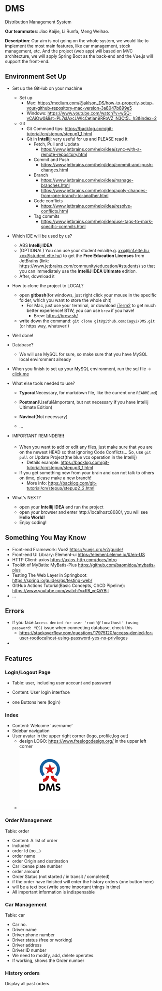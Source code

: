 # DMS
Distribution Management System

**Our teammates**: Jiao Kaijie, Li Runfa, Meng Weihao.

**Description**: Our aim is not going on the whole system, we would like to implement the most main features, like car management, stock management, etc. And the project (web app) will based on MVC architecture, we will apply Spring Boot as the back-end and the Vue.js will support the front-end.



## Environment Set Up

- Set up the GitHub on your machine
  - Set up
    - Mac: https://medium.com/@aklson_DS/how-to-properly-setup-your-github-repository-mac-version-3a8047b899e5
    - Windows: https://www.youtube.com/watch?v=wSQ-vCAiOw0&list=PL7slAxcLWlcCetian9RRoVZ_N3Ct5L_h3&index=2
  - Git
    - Git Command tips: https://backlog.com/git-tutorial/cn/stepup/stepup1_1.html
    - Git in **Intellij**: very useful for us and PLEASE read it
      - Fetch, Pull and Updata
        - https://www.jetbrains.com/help/idea/sync-with-a-remote-repository.html
      - Commit and Push
        - https://www.jetbrains.com/help/idea/commit-and-push-changes.html
      - Branch
        - https://www.jetbrains.com/help/idea/manage-branches.html
        - https://www.jetbrains.com/help/idea/apply-changes-from-one-branch-to-another.html
      - Code conflicts
        - https://www.jetbrains.com/help/idea/resolve-conflicts.html
      - Tag commits
        - https://www.jetbrains.com/help/idea/use-tags-to-mark-specific-commits.html
- Which IDE will be used by us?

  - ABS **Intellij IDEA**
  - (OPTIONAL) You can use your student email(e.g. xxx@inf.elte.hu, xxx@student.elte.hu) to get the **Free Education Licenses** from JetBrains (link: https://www.jetbrains.com/community/education/#students) so that you can immediately use the  **IntelliJ IDEA Ultimate** edition.
  - After, download it
- How to clone the project to LOCAL?

  - open **gitbash**(for windows, just right click your mouse in the specific folder, which you want to store the whole shit)
    - For Mac,  just use your terminal, or download [iTerm2](https://iterm2.com/index.html) to get much better experience! BTW, you can use `brew` if you have!
      - Brew: https://brew.sh/
  - write down the command: `git clone git@github.com:CagyJ/DMS.git` (or https way, whatever!)
- Well done!
- Database?

  - We will use MySQL for sure, so make sure that you have MySQL local environment already
- When you finish to set up your MySQL environment, run the sql file -> [click me](https://github.com/CagyJ/DMS/blob/main/dms/all.sql)
- What else tools needed to use?

  - **Typora**(Necessary, for markdown file, like the current one `README.md`)
  - **Postman**(Useful&Important, but not necessary if you have Intellij Ultimate Edition)

  - **Navicat**(Not necessary)
  - ...
- IMPORTANT REMINDER❗️❗️❗️

  - When you want to add or edit any files, just make sure that you are on the newest HEAD so that ignoring Code Conflicts... So, use `git pull` or Update Project(the blue vcs operation in the Intellij)
    - Details example: https://backlog.com/git-tutorial/cn/stepup/stepup3_1.html
  - If you get something new from your brain and can not talk to others on time, please make a new branch!
    - More info: https://backlog.com/git-tutorial/cn/stepup/stepup2_2.html
- What's NEXT?

  - open your **Intellij IDEA** and run the project
  - open your browser and enter http://localhost:8080/, you will see **Hello World!**
  - Enjoy coding!



## Something You May Know

- Front-end Framework: Vue2 https://vuejs.org/v2/guide/
- Front-end UI Library: Element-ui https://element.eleme.io/#/en-US
- HTTP Client: axios https://axios-http.com/docs/intro
- Toolkit of MyBatis: MyBatis-Plus https://github.com/baomidou/mybatis-plus
- Testing The Web Layer in Springboot: https://spring.io/guides/gs/testing-web/
- GitHub Actions Tutorial(Basic Concepts, CI/CD Pipeline): https://www.youtube.com/watch?v=R8_veQiYBjI
- ... 





## Errors

- If you face `Access denied for user 'root'@'localhost' (using password: YES)` issue when connecting database, check this
  - https://stackoverflow.com/questions/17975120/access-denied-for-user-rootlocalhost-using-password-yes-no-privileges
- 



## Features



### Login/Logout Page

- Table: user, including user account and password

- Content: User login interface
- one Buttons here (login）  



### Index

- Content: Welcome 'username'
- Sidebar navigation
- User avatar in the upper right corner (logo, profile,log out)
  - design LOGO: https://www.freelogodesign.org/     in the upper left corner
  - ![logo](https://github.com/CagyJ/DMS/raw/main/dms/src/main/webapp/Image/Logo.png%1D.png)



### Order Management

Table: order

- Content: A list of order
- Included 
- order Id (no...)
- order name
- order Origin and destination
- Car license plate number
- order amount 
- Order Status (not started / in transit / completed)
- if the order have finished will enter the history orders (one button here)
- will be a text box (write some important things in time)
- All important information is indispensable


### Car Management

Table: car

- Car no.
- Driver name
- Driver phone number
- Driver status (free or working)
- Driver address
- Driver ID number
- We need to modify, add, delete operates
- If working, shows the Order number



### History orders

Display all past orders



